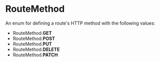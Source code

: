 # RouteMethod

An enum for defining a route's HTTP method with the following values:
  - RouteMethod.**GET**
  - RouteMethod.**POST**
  - RouteMethod.**PUT**
  - RouteMethod.**DELETE**
  - RouteMethod.**PATCH**
